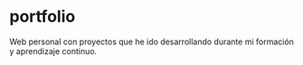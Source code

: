 # portfolio
Web personal con proyectos que he ido desarrollando durante mi formación y aprendizaje continuo.
